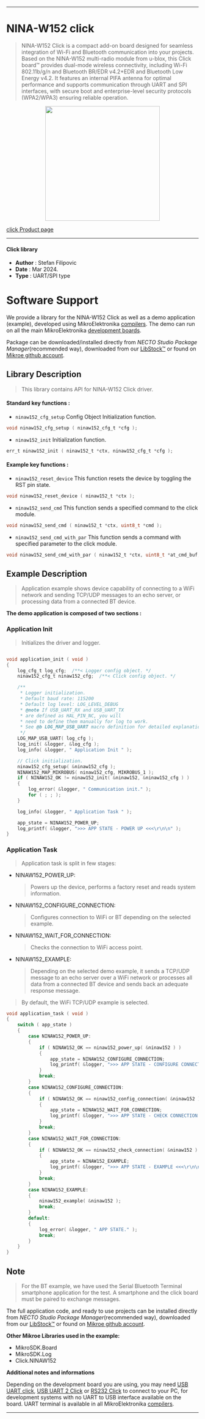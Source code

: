 
---
# NINA-W152 click

> NINA-W152 Click is a compact add-on board designed for seamless integration of Wi-Fi and Bluetooth communication into your projects. Based on the NINA-W152 multi-radio module from u-blox, this Click board™ provides dual-mode wireless connectivity, including Wi-Fi 802.11b/g/n and Bluetooth BR/EDR v4.2+EDR and Bluetooth Low Energy v4.2. It features an internal PIFA antenna for optimal performance and supports communication through UART and SPI interfaces, with secure boot and enterprise-level security protocols (WPA2/WPA3) ensuring reliable operation.

<p align="center">
  <img src="https://download.mikroe.com/images/click_for_ide/ninaw152_click.png" height=300px>
</p>

[click Product page](https://www.mikroe.com/nina-w152-click)

---


#### Click library

- **Author**        : Stefan Filipovic
- **Date**          : Mar 2024.
- **Type**          : UART/SPI type


# Software Support

We provide a library for the NINA-W152 Click
as well as a demo application (example), developed using MikroElektronika
[compilers](https://www.mikroe.com/necto-studio).
The demo can run on all the main MikroElektronika [development boards](https://www.mikroe.com/development-boards).

Package can be downloaded/installed directly from *NECTO Studio Package Manager*(recommended way), downloaded from our [LibStock&trade;](https://libstock.mikroe.com) or found on [Mikroe github account](https://github.com/MikroElektronika/mikrosdk_click_v2/tree/master/clicks).

## Library Description

> This library contains API for NINA-W152 Click driver.

#### Standard key functions :

- `ninaw152_cfg_setup` Config Object Initialization function.
```c
void ninaw152_cfg_setup ( ninaw152_cfg_t *cfg );
```

- `ninaw152_init` Initialization function.
```c
err_t ninaw152_init ( ninaw152_t *ctx, ninaw152_cfg_t *cfg );
```

#### Example key functions :

- `ninaw152_reset_device` This function resets the device by toggling the RST pin state.
```c
void ninaw152_reset_device ( ninaw152_t *ctx );
```

- `ninaw152_send_cmd` This function sends a specified command to the click module.
```c
void ninaw152_send_cmd ( ninaw152_t *ctx, uint8_t *cmd );
```

- `ninaw152_send_cmd_with_par` This function sends a command with specified parameter to the click module.
```c
void ninaw152_send_cmd_with_par ( ninaw152_t *ctx, uint8_t *at_cmd_buf, uint8_t *param_buf );
```

## Example Description

> Application example shows device capability of connecting to a WiFi network and
sending TCP/UDP messages to an echo server, or processing data from a connected BT device.

**The demo application is composed of two sections :**

### Application Init

> Initializes the driver and logger.

```c

void application_init ( void )
{
    log_cfg_t log_cfg;  /**< Logger config object. */
    ninaw152_cfg_t ninaw152_cfg;  /**< Click config object. */

    /** 
     * Logger initialization.
     * Default baud rate: 115200
     * Default log level: LOG_LEVEL_DEBUG
     * @note If USB_UART_RX and USB_UART_TX 
     * are defined as HAL_PIN_NC, you will 
     * need to define them manually for log to work. 
     * See @b LOG_MAP_USB_UART macro definition for detailed explanation.
     */
    LOG_MAP_USB_UART( log_cfg );
    log_init( &logger, &log_cfg );
    log_info( &logger, " Application Init " );

    // Click initialization.
    ninaw152_cfg_setup( &ninaw152_cfg );
    NINAW152_MAP_MIKROBUS( ninaw152_cfg, MIKROBUS_1 );
    if ( NINAW152_OK != ninaw152_init( &ninaw152, &ninaw152_cfg ) ) 
    {
        log_error( &logger, " Communication init." );
        for ( ; ; );
    }

    log_info( &logger, " Application Task " );

    app_state = NINAW152_POWER_UP;
    log_printf( &logger, ">>> APP STATE - POWER UP <<<\r\n\n" );
}

```

### Application Task

> Application task is split in few stages:
 - NINAW152_POWER_UP: 
   > Powers up the device, performs a factory reset and reads system information.
 - NINAW152_CONFIGURE_CONNECTION: 
   > Configures connection to WiFi or BT depending on the selected example.
 - NINAW152_WAIT_FOR_CONNECTION:
   > Checks the connection to WiFi access point.
 - NINAW152_EXAMPLE:
   > Depending on the selected demo example, it sends a TCP/UDP message to an echo server over a WiFi network or processes all data from a connected BT device and sends back an adequate response message.

> By default, the WiFi TCP/UDP example is selected.

```c
void application_task ( void )
{
    switch ( app_state )
    {
        case NINAW152_POWER_UP:
        {
            if ( NINAW152_OK == ninaw152_power_up( &ninaw152 ) )
            {
                app_state = NINAW152_CONFIGURE_CONNECTION;
                log_printf( &logger, ">>> APP STATE - CONFIGURE CONNECTION <<<\r\n\n" );
            }
            break;
        }
        case NINAW152_CONFIGURE_CONNECTION:
        {
            if ( NINAW152_OK == ninaw152_config_connection( &ninaw152 ) )
            {
                app_state = NINAW152_WAIT_FOR_CONNECTION;
                log_printf( &logger, ">>> APP STATE - CHECK CONNECTION <<<\r\n\n" );
            }
            break;
        }
        case NINAW152_WAIT_FOR_CONNECTION:
        {
            if ( NINAW152_OK == ninaw152_check_connection( &ninaw152 ) )
            {
                app_state = NINAW152_EXAMPLE;
                log_printf( &logger, ">>> APP STATE - EXAMPLE <<<\r\n\n" );
            }
            break;
        }
        case NINAW152_EXAMPLE:
        {
            ninaw152_example( &ninaw152 );
            break;
        }
        default:
        {
            log_error( &logger, " APP STATE." );
            break;
        }
    }
}
```

## Note

> For the BT example, we have used the Serial Bluetooth Terminal smartphone application for the test. A smartphone and the click board must be paired to exchange messages.

The full application code, and ready to use projects can be installed directly from *NECTO Studio Package Manager*(recommended way), downloaded from our [LibStock&trade;](https://libstock.mikroe.com) or found on [Mikroe github account](https://github.com/MikroElektronika/mikrosdk_click_v2/tree/master/clicks).

**Other Mikroe Libraries used in the example:**

- MikroSDK.Board
- MikroSDK.Log
- Click.NINAW152

**Additional notes and informations**

Depending on the development board you are using, you may need
[USB UART click](https://www.mikroe.com/usb-uart-click),
[USB UART 2 Click](https://www.mikroe.com/usb-uart-2-click) or
[RS232 Click](https://www.mikroe.com/rs232-click) to connect to your PC, for
development systems with no UART to USB interface available on the board. UART
terminal is available in all MikroElektronika
[compilers](https://shop.mikroe.com/compilers).

---
